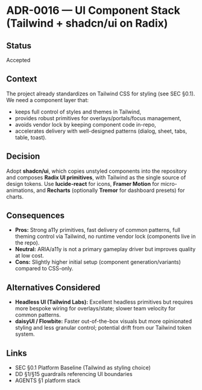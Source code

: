 # ADR-0016 — UI Component Stack (Tailwind + shadcn/ui on Radix)

## Status
Accepted

## Context
The project already standardizes on Tailwind CSS for styling (see SEC §0.1). We need a component layer that:
- keeps full control of styles and themes in Tailwind,
- provides robust primitives for overlays/portals/focus management,
- avoids vendor lock by keeping component code in-repo,
- accelerates delivery with well-designed patterns (dialog, sheet, tabs, table, toast).

## Decision
Adopt **shadcn/ui**, which copies unstyled components into the repository and composes **Radix UI primitives**, with Tailwind as the single source of design tokens. Use **lucide-react** for icons, **Framer Motion** for micro-animations, and **Recharts** (optionally **Tremor** for dashboard presets) for charts.

## Consequences
- **Pros:** Strong a11y primitives, fast delivery of common patterns, full theming control via Tailwind, no runtime vendor lock (components live in the repo).
- **Neutral:** ARIA/a11y is not a primary gameplay driver but improves quality at low cost.
- **Cons:** Slightly higher initial setup (component generation/variants) compared to CSS-only.

## Alternatives Considered
- **Headless UI (Tailwind Labs):** Excellent headless primitives but requires more bespoke wiring for overlays/state; slower team velocity for common patterns.
- **daisyUI / Flowbite:** Faster out-of-the-box visuals but more opinionated styling and less granular control; potential drift from our Tailwind token system.

## Links
- SEC §0.1 Platform Baseline (Tailwind as styling choice)
- DD §1/§15 guardrails referencing UI boundaries
- AGENTS §1 platform stack
